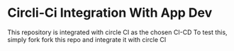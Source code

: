 # Circli-Ci Integration With App Dev
This repository is integrated with circle CI as the chosen CI-CD 
To test this, simply fork fork this repo and integrate it with circle CI

